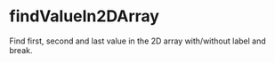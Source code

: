 # findValueIn2DArray
Find first, second and last value in the 2D array with/without label and break. 

